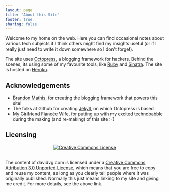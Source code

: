 ```yaml
---
layout: page
title: "About this Site"
footer: true
sharing: false
---
```

Welcome to my home on the web.  Here you can find occasional notes about various tech subjects if I think others
might find my insights useful (or if I really just need to write it down somewhere so I don't forget).

The site uses [Octopress](http://octopress.org/), a blogging framework for hackers.  Behind the scenes, its using some of my favourite tools, 
like [Ruby](http://www.ruby-lang.org/en/) and [Sinatra](http://www.sinatrarb.com/).  The site is hosted on [Heroku](http://www.heroku.com/).

Acknowledgements
----------------

 * [Brandon Mathis](http://brandonmathis.com/), for creating the blogging framework that powers this site!
 * The folks at Github for creating [Jekyll](https://github.com/mojombo/jekyll), on which Octopress is based
 * My ~~Girlfriend~~ ~~Fiancée~~ Wife, for putting up with my excited technobabble during the making (and re-making) of this site :-)

Licensing
---------

<div style="text-align: center"><a rel="license" href="http://creativecommons.org/licenses/by/3.0/"><img alt="Creative Commons License" style="border-width:0" src="http://i.creativecommons.org/l/by/3.0/88x31.png" /></a></div><br/>

The content of davidvg.com is licensed under a [Creative Commons Attribution 3.0 Unported License](http://creativecommons.org/licenses/by/3.0/), which means
that you are free to copy and reuse my content, as long as you clearly tell people where it was originally published.
Normally this just means linking to my site and giving me credit.  For more details, see the above link.

